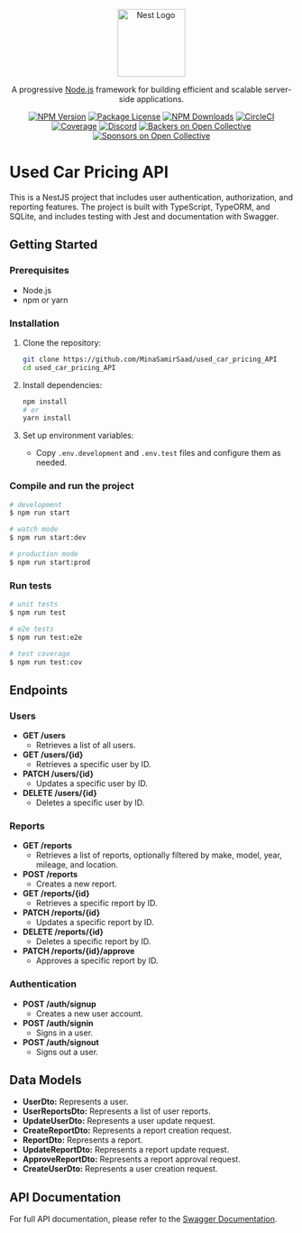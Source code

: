 <p align="center">
  <a href="http://nestjs.com/" target="blank"><img src="https://nestjs.com/img/logo-small.svg" width="120" alt="Nest Logo" /></a>
</p>

[circleci-image]: https://img.shields.io/circleci/build/github/nestjs/nest/master?token=abc123def456
[circleci-url]: https://circleci.com/gh/nestjs/nest

<p align="center">A progressive <a href="http://nodejs.org" target="_blank">Node.js</a> framework for building efficient and scalable server-side applications.</p>
<p align="center">
<a href="https://www.npmjs.com/~nestjscore" target="_blank"><img src="https://img.shields.io/npm/v/@nestjs/core.svg" alt="NPM Version" /></a>
<a href="https://www.npmjs.com/~nestjscore" target="_blank"><img src="https://img.shields.io/npm/l/@nestjs/core.svg" alt="Package License" /></a>
<a href="https://www.npmjs.com/~nestjscore" target="_blank"><img src="https://img.shields.io/npm/dm/@nestjs/common.svg" alt="NPM Downloads" /></a>
<a href="https://circleci.com/gh/nestjs/nest" target="_blank"><img src="https://img.shields.io/circleci/build/github/nestjs/nest/master" alt="CircleCI" /></a>
<a href="https://coveralls.io/github/nestjs/nest?branch=master" target="_blank"><img src="https://coveralls.io/repos/github/nestjs/nest/badge.svg?branch=master#9" alt="Coverage" /></a>
<a href="https://discord.gg/G7Qnnhy" target="_blank"><img src="https://img.shields.io/badge/discord-online-brightgreen.svg" alt="Discord"/></a>
<a href="https://opencollective.com/nest#backer" target="_blank"><img src="https://opencollective.com/nest/backers/badge.svg" alt="Backers on Open Collective" /></a>
<a href="https://opencollective.com/nest#sponsor" target="_blank"><img src="https://opencollective.com/nest/sponsors/badge.svg" alt="Sponsors on Open Collective" /></a>
</p>

# Used Car Pricing API

This is a NestJS project that includes user authentication, authorization, and reporting features. The project is built with TypeScript, TypeORM, and SQLite, and includes testing with Jest and documentation with Swagger.


## Getting Started

### Prerequisites

- Node.js
- npm or yarn

### Installation

1. Clone the repository:
    ```bash
    git clone https://github.com/MinaSamirSaad/used_car_pricing_API
    cd used_car_pricing_API
    ```

2. Install dependencies:
    ```bash
    npm install
    # or
    yarn install
    ```

3. Set up environment variables:
    - Copy `.env.development` and `.env.test` files and configure them as needed.

### Compile and run the project

```bash
# development
$ npm run start

# watch mode
$ npm run start:dev

# production mode
$ npm run start:prod
```

### Run tests


```bash
# unit tests
$ npm run test

# e2e tests
$ npm run test:e2e

# test coverage
$ npm run test:cov
```

## Endpoints

### Users

* **GET /users**
  * Retrieves a list of all users.
* **GET /users/{id}**
  * Retrieves a specific user by ID.
* **PATCH /users/{id}**
  * Updates a specific user by ID.
* **DELETE /users/{id}**
  * Deletes a specific user by ID.

### Reports

* **GET /reports**
  * Retrieves a list of reports, optionally filtered by make, model, year, mileage, and location.
* **POST /reports**
  * Creates a new report.
* **GET /reports/{id}**
  * Retrieves a specific report by ID.
* **PATCH /reports/{id}**
  * Updates a specific report by ID.
* **DELETE /reports/{id}**
  * Deletes a specific report by ID.
* **PATCH /reports/{id}/approve**
  * Approves a specific report by ID.

### Authentication

* **POST /auth/signup**
  * Creates a new user account.
* **POST /auth/signin**
  * Signs in a user.
* **POST /auth/signout**
  * Signs out a user.

## Data Models

* **UserDto:** Represents a user.
* **UserReportsDto:** Represents a list of user reports.
* **UpdateUserDto:** Represents a user update request.
* **CreateReportDto:** Represents a report creation request.
* **ReportDto:** Represents a report.
* **UpdateReportDto:** Represents a report update request.
* **ApproveReportDto:** Represents a report approval request.
* **CreateUserDto:** Represents a user creation request.


## API Documentation

For full API documentation, please refer to the [Swagger Documentation](https://usedcarpricingapi-production.up.railway.app/api-docs).
